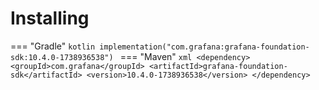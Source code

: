 # Installing

=== "Gradle"
    ```kotlin
    implementation("com.grafana:grafana-foundation-sdk:10.4.0-1738936538")
    ```
=== "Maven"
    ```xml
    <dependency>
        <groupId>com.grafana</groupId>
        <artifactId>grafana-foundation-sdk</artifactId>
        <version>10.4.0-1738936538</version>
    </dependency>
    ```
